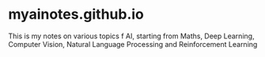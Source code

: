 # myainotes.github.io
This is my notes on various topics f AI, starting from Maths, Deep Learning, Computer Vision, Natural Language Processing and Reinforcement Learning
